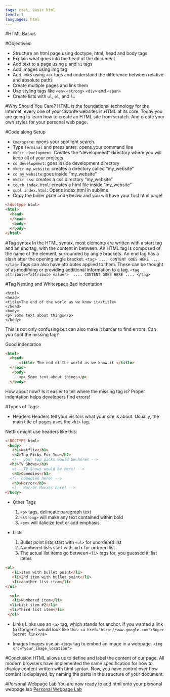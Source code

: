 ```yaml
---
tags: cssi, basic html
level: 1
languages: html
---
```

#HTML Basics

#Objectives:
+	Structure an html page using doctype, html, head and body tags
+	Explain what goes into the head of the document
+	Add text to a page using `p` and `h1` tags
+	Add images using img tag
+	Add links using `<a>` tags and understand the difference between relative and absolute paths
+	Create multiple pages and link them
+	Use styling tags like `<em>` `<strong>` `<div>` and `<span>`
+	Create lists with `ul`, `ol`, and `li`


#Why Should You Care?
HTML is the foundational technology for the Internet, every one of your favorite websites is HTML at its core. Today you are going to learn how to create an HTML site from scratch. And create your own styles for your personal web page.

#Code along Setup
+	`Cmd+space`: opens your spotlight search.
+	Type `Terminal` and press enter: opens your command line
+	`mkdir development`: Creates the “development” directory where you will keep all of your projects
+	`cd development`: goes inside development directory
+	`mkdir my_website`: creates a directory called “my_website”
+	`cd my_website`:goes inside “my_website”
+	`mkdir css`: creates a css directory “my_website”
+	`touch index.html`: creates a html file inside “my_website”
+	`subl index.html`: Opens index.html in sublime
+  Copy the boiler plate code below and you will have your first html page!
```html
<!doctype html>
<html>
  <head>
  </head>
   <body>
  </body>
</html>
```

#Tag syntax
In the HTML syntax, most elements are written with a start tag and an end tag, with the content in between. An HTML tag is composed of the name of the element, surrounded by angle brackets. An end tag  has a slash after the opening angle bracket.
`<tag> .... CONTENT GOES HERE .... </tag>`
Tags can also have attributes applied to them. These can be thought of as modifying or providing additional information to a tag.
`<tag attribute="attribute value">  .... CONTENT GOES HERE .... </tag>`

#Tag Nesting and Whitespace
Bad indentation
```
<html>
<head>
<title>The end of the world as we know it</title> 
</head>
<body>
<p> Some text about things</p>
</body>
```
This is not only confusing but can also make it harder to find errors. Can you spot the missing tag?

Good indentation
```html
<html> 
  <head> 
      <title> The end of the world as we know it </title> 
  </head>
   <body> 
      <p> Some text about things</p>
  </body>
```
How about now? Is it easier to tell where the missing tag is? Proper indentation helps developers find errors!

#Types of Tags:
+ Headers
Headers tell your visitors what your site is about. Usually, the main title of pages uses the `<h1>` tag.

Netflix might use headers like this:
```html
<!DOCTYPE html>
 <body>
   <h1>Netflix</h1>
   <h2>Top Picks For You</h2>
   <!-- your top picks would be here! --> 
  <h3>TV Shows</h3>
   <!-- TV Shows would be here! -->
   <h3>Comedies</h3> 
  <!-- Comedies here! -->
   <h3>Horror</h3>
   <!-- Horror Movies here! --> 
</body>
```

+ Other Tags
	1.	`<p>` tags, delineate paragraph text
	2.	`<strong>` will make any text contained within bold
	3.	`<em>` will italicize text or add emphasis

+ Lists
	1.	Bullet point lists start with `<ul>` for unordered list
	2.	Numbered lists start with `<ol>` for ordered list
	3.	The actual list items go between `<li>` tags for, you guessed it, list items

```html
<ul>
   <li>item with bullet point</li>
   <li>2nd item with bullet point</li>
   <li>another list item</li> 
</ul>

  <ol>
   <li>Numbered item</li> 
  <li>List item #2</li> 
  <li>Third list item</li>
 </ol>
```
+ Links
Links use an `<a>` tag, which stands for anchor. If you wanted a link to Google it would look like this:
`<a href="http://www.google.com">Super secret link</a>`

+ Images
Images use an `<img>` tag to embed an image in a webpage.
`<img src="your_image_location">`

#Conclusion
HTML allows us to define and label the content of our page. All modern browsers have implemented the same specification for how to display content written with html syntax. Now, you have control over how content is displayed, by naming the parts in the structure of your document.

#Personal Webpage Lab
You are now ready to add html onto your personal webpage lab
<a href="https://github.com/learn-co-curriculum/cssi-1.4-html--personal-webpage-lab">Personal Webpage Lab</a>
